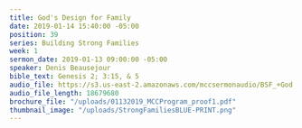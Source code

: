 ```yaml
---
title: God's Design for Family
date: 2019-01-14 15:40:00 -05:00
position: 39
series: Building Strong Families
week: 1
sermon_date: 2019-01-13 09:00:00 -05:00
speaker: Denis Beausejour
bible_text: Genesis 2; 3:15, & 5
audio_file: https://s3.us-east-2.amazonaws.com/mccsermonaudio/BSF_+God's+Design+for+the+Family.lite.mp3
audio_file_length: 18679680
brochure_file: "/uploads/01132019_MCCProgram_proof1.pdf"
thumbnail_image: "/uploads/StrongFamiliesBLUE-PRINT.png"
---
```


